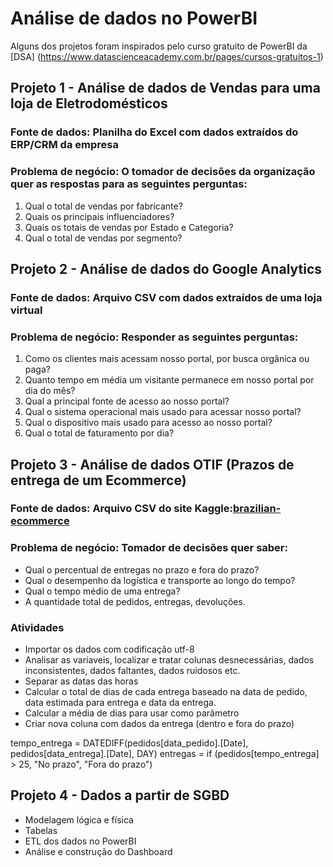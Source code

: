 # Análise de dados no PowerBI
Alguns dos projetos foram inspirados pelo curso gratuito de PowerBI da 
[DSA] (https://www.datascienceacademy.com.br/pages/cursos-gratuitos-1)

## Projeto 1 - Análise de dados de Vendas para uma loja de Eletrodomésticos
### Fonte de dados: Planilha do Excel com dados extraídos do ERP/CRM da empresa
### Problema de negócio: O tomador de decisões da organização quer as respostas para as seguintes perguntas:
1. Qual o total de vendas por fabricante?
2.  Quais os principais influenciadores?
3. Quais os totais de vendas por Estado e Categoria?
4.  Qual o total de vendas por segmento?

## Projeto 2 - Análise de dados do Google Analytics
### Fonte de dados: Arquivo CSV com dados extraídos de uma loja virtual
### Problema de negócio: Responder as seguintes perguntas:
1. Como os clientes mais acessam nosso portal, por busca orgânica ou paga?
2. Quanto tempo em média um visitante permanece em nosso portal por dia do mês?
3. Qual a principal fonte de acesso ao nosso portal?
4. Qual o sistema operacional mais usado para acessar nosso portal?
5. Qual o dispositivo mais usado para acesso ao nosso portal?
6. Qual o total de faturamento por dia?

## Projeto 3 - Análise de dados OTIF (Prazos de entrega de um Ecommerce)
### Fonte de dados: Arquivo CSV do site Kaggle:[brazilian-ecommerce](https://www.kaggle.com/olistbr/brazilian-ecommerce?select=olist_orders_dataset.csv)
### Problema de negócio: Tomador de decisões quer saber:
* Qual o percentual de entregas no prazo e fora do prazo?
* Qual o desempenho da logística e transporte ao longo do tempo?
* Qual o tempo médio de uma entrega?
* A quantidade total de pedidos, entregas, devoluções.
### Atividades
* Importar os dados com codificação utf-8
* Analisar as variaveis, localizar e tratar colunas desnecessárias, dados inconsistentes, dados faltantes, dados ruidosos etc.
* Separar as datas das horas
* Calcular o total de dias de cada entrega baseado na data de pedido, data estimada para entrega e data da entrega.
* Calcular a média de dias para usar como parâmetro
* Criar nova coluna com dados da entrega (dentro e fora do prazo)

tempo_entrega = DATEDIFF(pedidos[data_pedido].[Date], pedidos[data_entrega].[Date], DAY)
entregas = if (pedidos[tempo_entrega] > 25, "No prazo", "Fora do prazo")

## Projeto 4 - Dados a partir de SGBD
* Modelagem lógica e física
* Tabelas
* ETL dos dados no PowerBI
* Análise e construção do Dashboard


